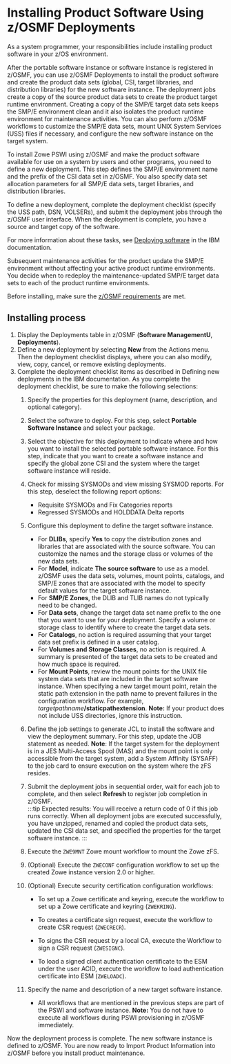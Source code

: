 # Installing Product Software Using z/OSMF Deployments

As a system programmer, your responsibilities include installing product software in your z/OS environment. 

After the portable software instance or software instance is registered in z/OSMF, you can use z/OSMF Deployments to install the product software and create the product data sets (global, CSI, target libraries, and distribution libraries) for the new software instance. The deployment jobs create a copy of the source product data sets to create the product target runtime environment. Creating a copy of the SMP/E target data sets keeps the SMP/E environment clean and it also isolates the product runtime environment for maintenance activities. You can also perform z/OSMF workflows to customize the SMP/E data sets, mount UNIX System Services (USS) files if necessary, and configure the new software instance on the target system.

To install Zowe PSWI using z/OSMF and make the product software available for use on a system by users and other programs, you need to define a new deployment. This step defines the SMP/E environment name and the prefix of the CSI data set in z/OSMF. You also specify data set allocation parameters for all SMP/E data sets, target libraries, and distribution libraries. 

To define a new deployment, complete the deployment checklist (specify the USS path, DSN, VOLSERs), and submit the deployment jobs through the z/OSMF user interface. When the deployment is complete, you have a source and target copy of the software.

For more information about these tasks, see [Deploying software](https://www.ibm.com/docs/en/zos/2.4.0?topic=task-deploying-software) in the IBM documentation.

Subsequent maintenance activities for the product update the SMP/E environment without affecting your active product runtime environments. You decide when to redeploy the maintenance-updated SMP/E target data sets to each of the product runtime environments.

Before installing, make sure the [z/OSMF requirements](install-zowe-pswi-address-requirements#confirm-that-the-installer-has-read-create-update-and-execute-privileges-in-zos) are met.

## Installing process

1. Display the Deployments table in z/OSMF (**Software ManagementU**, **Deployments**).
2. Define a new deployment by selecting **New** from the Actions menu. Then the deployment checklist displays, where you can also modify, view, copy, cancel, or remove existing deployments.
3. Complete the deployment checklist items as described in Defining new deployments in the IBM documentation. As you complete the deployment checklist, be sure to make the following selections:
    1. Specify the properties for this deployment (name, description, and optional category).

    2. Select the software to deploy. For this step, select **Portable Software Instance** and select your package.

    3. Select the objective for this deployment to indicate where and how you want to install the selected portable software instance. For this step, indicate that you want to create a software instance and specify the global zone CSI and the system where the target software instance will reside.

    4. Check for missing SYSMODs and view missing SYSMOD reports. For this step, deselect the following report options:
        - Requisite SYSMODs and Fix Categories reports
        - Regressed SYSMODs and HOLDDATA Delta reports

    5. Configure this deployment to define the target software instance.
        - For **DLIBs**, specify **Yes** to copy the distribution zones and libraries that are associated with the source software. You can customize the names and the storage class or volumes of the new data sets.
        - For **Model**, indicate **The source software** to use as a model. z/OSMF uses the data sets, volumes, mount points, catalogs, and SMP/E zones that are associated with the model to specify default values for the target software instance.
        - For **SMP/E Zones**, the DLIB and TLIB names do not typically need to be changed.
        - For **Data sets**, change the target data set name prefix to the one that you want to use for your deployment. Specify a volume or storage class to identify where to create the target data sets.
        - For **Catalogs**, no action is required assuming that your target data set prefix is defined in a user catalog.
        - For **Volumes and Storage Classes**, no action is required. A summary is presented of the target data sets to be created and how much space is required.
        - For **Mount Points**, review the mount points for the UNIX file system data sets that are included in the target software instance. When specifying a new target mount point, retain the static path extension in the path name to prevent failures in the configuration workflow. For example, _targetpathname_**/staticpathextension**. **Note:** If your product does not include USS directories, ignore this instruction.

    6. Define the job settings to generate JCL to install the software and view the deployment summary. For this step, update the JOB statement as needed. **Note**: If the target system for the deployment is in a JES Multi-Access Spool (MAS) and the mount point is only accessible from the target system, add a System Affinity (SYSAFF) to the job card to ensure execution on the system where the zFS resides.

    7. Submit the deployment jobs in sequential order, wait for each job to complete, and then select **Refresh** to register job completion in z/OSMF.  
    :::tip Expected results:
    You will receive a return code of 0 if this job runs correctly. When all deployment jobs are executed successfully, you have unzipped, renamed and copied the product data sets, updated the CSI data set, and specified the properties for the target software instance.
    :::
    
    8. Execute the `ZWE9MNT` Zowe mount workflow to mount the Zowe zFS.

    9. (Optional) Execute the `ZWECONF` configuration workflow to set up the created Zowe instance version 2.0 or higher.

    10. (Optional) Execute security certification configuration workflows:

        - To set up a Zowe certificate and keyring, execute the workflow to set up a Zowe certificate and keyring (`ZWEKRING`).

        - To creates a certificate sign request, execute the workflow to create CSR request (`ZWECRECR`).

        - To signs the CSR request by a local CA, execute the Workflow to sign a CSR request (`ZWESIGNC`).

        - To load a signed client authentication certificate to the ESM under the user ACID, execute the workflow to load authentication certificate into ESM (`ZWELOADC`).

    11. Specify the name and description of a new target software instance.

        - All workflows that are mentioned in the previous steps are part of the PSWI and software instance. **Note:** You do not have to execute all workflows during PSWI provisioning in z/OSMF immediately.

Now the deployment process is complete. The new software instance is defined to z/OSMF. You are now ready to Import Product Information into z/OSMF before you install product maintenance.
